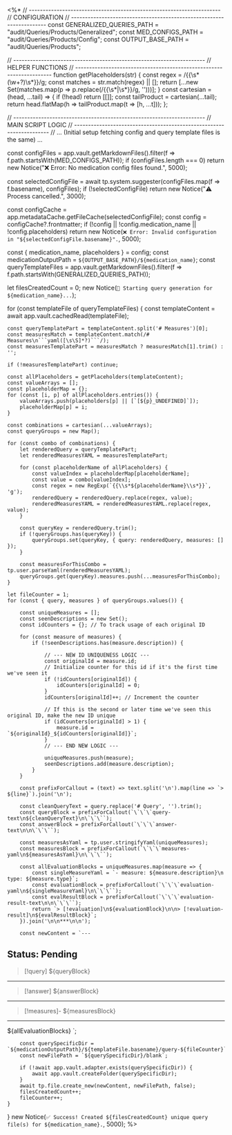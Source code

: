 <%*
// ---------------------------------------------------------------------
//                          CONFIGURATION
// ---------------------------------------------------------------------
const GENERALIZED_QUERIES_PATH = "audit/Queries/Products/Generalized";
const MED_CONFIGS_PATH = "audit/Queries/Products/Config";
const OUTPUT_BASE_PATH = "audit/Queries/Products";

// ---------------------------------------------------------------------
//                          HELPER FUNCTIONS
// ---------------------------------------------------------------------
function getPlaceholders(str) { const regex = /{{\s*(\w+?)\s*}}/g; const matches = str.match(regex) || []; return [...new Set(matches.map(p => p.replace(/{{\s*|\s*}}/g, '')))]; }
const cartesian = (head, ...tail) => { if (!head) return [[]]; const tailProduct = cartesian(...tail); return head.flatMap(h => tailProduct.map(t => [h, ...t])); };

// ---------------------------------------------------------------------
//                          MAIN SCRIPT LOGIC
// ---------------------------------------------------------------------
// ... (Initial setup fetching config and query template files is the same) ...

const configFiles = app.vault.getMarkdownFiles().filter(f => f.path.startsWith(MED_CONFIGS_PATH));
if (configFiles.length === 0) return new Notice("❌ Error: No medication config files found.", 5000);

const selectedConfigFile = await tp.system.suggester(configFiles.map(f => f.basename), configFiles);
if (!selectedConfigFile) return new Notice("⚠️ Process cancelled.", 3000);

const configCache = app.metadataCache.getFileCache(selectedConfigFile);
const config = configCache?.frontmatter;
if (!config || !config.medication_name || !config.placeholders) return new Notice(`❌ Error: Invalid configuration in "${selectedConfigFile.basename}".`, 5000);

const { medication_name, placeholders } = config;
const medicationOutputPath = `${OUTPUT_BASE_PATH}/${medication_name}`;
const queryTemplateFiles = app.vault.getMarkdownFiles().filter(f => f.path.startsWith(GENERALIZED_QUERIES_PATH));

let filesCreatedCount = 0;
new Notice(`🚀 Starting query generation for ${medication_name}...`);

for (const templateFile of queryTemplateFiles) {
    const templateContent = await app.vault.cachedRead(templateFile);
    
    const queryTemplatePart = templateContent.split('# Measures')[0];
    const measuresMatch = templateContent.match(/# Measures\n```yaml([\s\S]*?)```/);
    const measuresTemplatePart = measuresMatch ? measuresMatch[1].trim() : '';

    if (!measuresTemplatePart) continue;

    const allPlaceholders = getPlaceholders(templateContent);
    const valueArrays = [];
    const placeholderMap = {};
    for (const [i, p] of allPlaceholders.entries()) {
        valueArrays.push(placeholders[p] || [`[${p}_UNDEFINED]`]);
        placeholderMap[p] = i;
    }

    const combinations = cartesian(...valueArrays);
    const queryGroups = new Map();

    for (const combo of combinations) {
        let renderedQuery = queryTemplatePart;
        let renderedMeasuresYAML = measuresTemplatePart;
        
        for (const placeholderName of allPlaceholders) {
            const valueIndex = placeholderMap[placeholderName];
            const value = combo[valueIndex];
            const regex = new RegExp(`{{\\s*${placeholderName}\\s*}}`, 'g');
            renderedQuery = renderedQuery.replace(regex, value);
            renderedMeasuresYAML = renderedMeasuresYAML.replace(regex, value);
        }

        const queryKey = renderedQuery.trim();
        if (!queryGroups.has(queryKey)) {
            queryGroups.set(queryKey, { query: renderedQuery, measures: [] });
        }
        
        const measuresForThisCombo = tp.user.parseYaml(renderedMeasuresYAML);
        queryGroups.get(queryKey).measures.push(...measuresForThisCombo);
    }

    let fileCounter = 1;
    for (const { query, measures } of queryGroups.values()) {
        
        const uniqueMeasures = [];
        const seenDescriptions = new Set();
        const idCounters = {}; // To track usage of each original ID

        for (const measure of measures) {
            if (!seenDescriptions.has(measure.description)) {
                
                // --- NEW ID UNIQUENESS LOGIC ---
                const originalId = measure.id;
                // Initialize counter for this id if it's the first time we've seen it
                if (!idCounters[originalId]) {
                    idCounters[originalId] = 0;
                }
                idCounters[originalId]++; // Increment the counter

                // If this is the second or later time we've seen this original ID, make the new ID unique
                if (idCounters[originalId] > 1) {
                    measure.id = `${originalId}_${idCounters[originalId]}`;
                }
                // --- END NEW LOGIC ---

                uniqueMeasures.push(measure);
                seenDescriptions.add(measure.description);
            }
        }

        const prefixForCallout = (text) => text.split('\n').map(line => `> ${line}`).join('\n');
        
        const cleanQueryText = query.replace('# Query', '').trim();
        const queryBlock = prefixForCallout(`\`\`\`query-text\n${cleanQueryText}\n\`\`\``);
        const answerBlock = prefixForCallout(`\`\`\`answer-text\n\n\`\`\``);
        
        const measuresAsYaml = tp.user.stringifyYaml(uniqueMeasures);
        const measuresBlock = prefixForCallout(`\`\`\`measures-yaml\n${measuresAsYaml}\n\`\`\``);

        const allEvaluationBlocks = uniqueMeasures.map(measure => {
            const singleMeasureYaml = `- measure: ${measure.description}\n  type: ${measure.type}`;
            const evaluationBlock = prefixForCallout(`\`\`\`evaluation-yaml\n${singleMeasureYaml}\n\`\`\``);
            const evalResultBlock = prefixForCallout(`\`\`\`evaluation-result-text\n\n\`\`\``);
            return `> [!evaluation]\n${evaluationBlock}\n\n> [!evaluation-result]\n${evalResultBlock}`;
        }).join('\n\n***\n\n');

        const newContent = `---
Status: Pending
---

> [!query]
${queryBlock}

***

> [!answer]
${answerBlock}

***

> [!measures]-
${measuresBlock}

***

${allEvaluationBlocks}
`;
        
        const querySpecificDir = `${medicationOutputPath}/${templateFile.basename}/query-${fileCounter}`;
        const newFilePath = `${querySpecificDir}/blank`;

        if (!await app.vault.adapter.exists(querySpecificDir)) {
            await app.vault.createFolder(querySpecificDir);
        }
        await tp.file.create_new(newContent, newFilePath, false);
        filesCreatedCount++;
        fileCounter++;
    }
}
new Notice(`✅ Success! Created ${filesCreatedCount} unique query file(s) for ${medication_name}.`, 5000);
%>